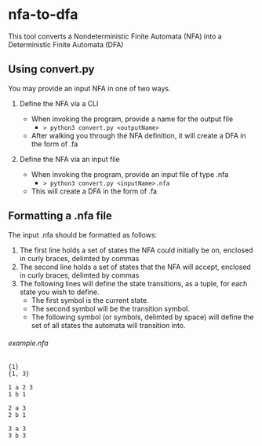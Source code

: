 # nfa-to-dfa

This tool converts a Nondeterministic Finite Automata (NFA) into a Deterministic Finite Automata (DFA)

## Using convert.py
You may provide an input NFA in one of two ways.

1. Define the NFA via a CLI
   - When invoking the program, provide a name for the output file
      - ```> python3 convert.py <outputName>```
   - After walking you through the NFA definition, it will create a DFA in the form of <outputName>.fa

2. Define the NFA via an input file
   - When invoking the program, provide an input file of type .nfa
      - ```> python3 convert.py <inputName>.nfa```
   - This will create a DFA in the form of <inputName>.fa
   
## Formatting a .nfa file

The input .nfa should be formatted as follows:
1. The first line holds a set of states the NFA could initially be on, enclosed in curly braces, delimted by commas
2. The second line holds a set of states that the NFA will accept, enclosed in curly braces, delimted by commas
3. The following lines will define the state transitions, as a tuple, for each state you wish to define.
    - The first symbol is the current state.
    - The second symbol will be the transition symbol.
    - The following symbol (or symbols, delimted by space) will define the set of all states the automata will transition into.

###### example.nfa
```
{1}
{1, 3}

1 a 2 3
1 b 1

2 a 3
2 b 1

3 a 3
3 b 3
```
